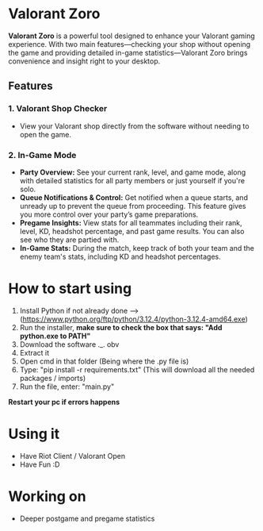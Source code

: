 # Valorant Zoro
**Valorant Zoro** is a powerful tool designed to enhance your Valorant gaming experience. With two main features—checking your shop without opening the game and providing detailed in-game statistics—Valorant Zoro brings convenience and insight right to your desktop.

## Features
### 1. Valorant Shop Checker
- View your Valorant shop directly from the software without needing to open the game.
### 2. In-Game Mode
- **Party Overview:** See your current rank, level, and game mode, along with detailed statistics for all party members or just yourself if you're solo.
- **Queue Notifications & Control:** Get notified when a queue starts, and unready up to prevent the queue from proceeding. This feature gives you more control over your party’s game preparations.
- **Pregame Insights:** View stats for all teammates including their rank, level, KD, headshot percentage, and past game results. You can also see who they are partied with.
- **In-Game Stats:** During the match, keep track of both your team and the enemy team's stats, including KD and headshot percentages.

# How to start using
1) Install Python if not already done --> (https://www.python.org/ftp/python/3.12.4/python-3.12.4-amd64.exe)
2) Run the installer, **make sure to check the box that says: "Add python.exe to PATH"**
3) Download the software ._. obv
4) Extract it
5) Open cmd in that folder (Being where the .py file is)
6) Type: "pip install -r requirements.txt" (This will download all the needed packages / imports)
7) Run the file, enter: "main.py"

**Restart your pc if errors happens**

# Using it
- Have Riot Client / Valorant Open
- Have Fun :D

# Working on
- Deeper postgame and pregame statistics
